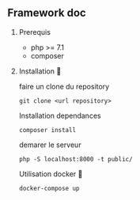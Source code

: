 ## Framework doc

1. Prerequis
    - php >= 7.1
    - composer

2. Installation 🚀

    faire un clone du repository
    ```
    git clone <url repository>
    ```

    Installation dependances
    ```
    composer install
    ```

    demarer le serveur
    ```
    php -S localhost:8000 -t public/
    ```

    Utilisation docker 🐳
    ```
    docker-compose up
    ```


